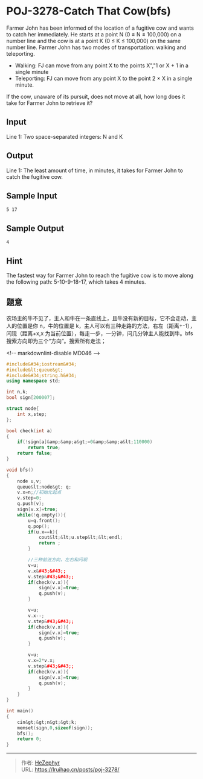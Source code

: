# POJ-3278-Catch That Cow(bfs)


Farmer John has been informed of the location of a fugitive cow and wants to catch her immediately. He starts at a point N (0 ≤ N ≤ 100,000) on a number line and the cow is at a point K (0 ≤ K ≤ 100,000) on the same number line. Farmer John has two modes of transportation: walking and teleporting.

- Walking: FJ can move from any point X to the points X&#34;,&#34;1 or X &#43; 1 in a single minute
- Teleporting: FJ can move from any point X to the point 2 × X in a single minute.

If the cow, unaware of its pursuit, does not move at all, how long does it take for Farmer John to retrieve it?

## Input

Line 1: Two space-separated integers: N and K

## Output

Line 1: The least amount of time, in minutes, it takes for Farmer John to catch the fugitive cow.

## Sample Input

    5 17

## Sample Output

    4

## Hint

The fastest way for Farmer John to reach the fugitive cow is to move along the following path: 5-10-9-18-17, which takes 4 minutes.

## 题意

农场主的牛不见了，主人和牛在一条直线上，且牛没有新的目标，它不会走动，主人的位置是你 n，牛的位置是 k，主人可以有三种走路的方法，右左（距离&#43;-1），闪现（距离&#43;x,x 为当前位置），每走一步，一分钟，问几分钟主人能找到牛。bfs 搜索方向即为三个“方向”。搜索所有走法；

&lt;!-- markdownlint-disable MD046 --&gt;

```cpp
#include&#34;iostream&#34;
#include&lt;queue&gt;
#include&#34;string.h&#34;
using namespace std;

int n,k;
bool sign[200007];

struct node{
    int x,step;
};

bool check(int a)
{
    if(!sign[a]&amp;&amp;a&gt;=0&amp;&amp;a&lt;110000)
        return true;
    return false;
}

void bfs()
{
    node u,v;
    queue&lt;node&gt; q;
    v.x=n;//初始化起点
    v.step=0;
    q.push(v);
    sign[v.x]=true;
    while(!q.empty()){
        u=q.front();
        q.pop();
        if(u.x==k){
            cout&lt;&lt;u.step&lt;&lt;endl;
            return ;
        }

        //三种前进方向，左右和闪现
        v=u;
        v.x&#43;&#43;;
        v.step&#43;&#43;;
        if(check(v.x)){
            sign[v.x]=true;
            q.push(v);
        }

        v=u;
        v.x--;
        v.step&#43;&#43;;
        if(check(v.x)){
            sign[v.x]=true;
            q.push(v);
        }

        v=u;
        v.x=2*v.x;
        v.step&#43;&#43;;
        if(check(v.x)){
            sign[v.x]=true;
            q.push(v);
        }
    }
}

int main()
{
    cin&gt;&gt;n&gt;&gt;k;
    memset(sign,0,sizeof(sign));
    bfs();
    return 0;
}
```


---

> 作者: [HeZephyr](https://github.com/HeZephyr)  
> URL: https://lruihao.cn/posts/poj-3278/  

